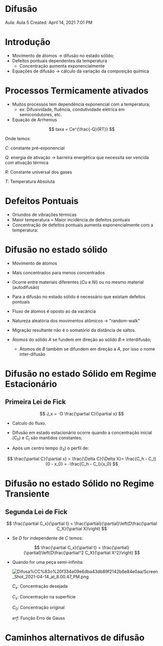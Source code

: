 # Difusão

Aula: Aula 5
Created: April 14, 2021 7:01 PM

# Introdução

- Movimento de átomos $\rightarrow$  difusão no estado sólido;
- Defeitos pontuais dependentes da temperatura
    - Concentração aumenta exponencialmente
- Equações de difusão $\rightarrow$ cálculo da variação da composição química

# Processos Termicamente ativados

- Muitos processos tem dependência exponencial com a temperatura;
    - ex: Difusividade, fluência, condutividade elétrica em semicondutores, etc.
- Equação de Arrhenius

$$
taxa = Ce^{\frac{-Q}{RT}}
$$

Onde temos: 

$C:$ constante pré-exponencial

$Q:$ energia de ativação $\rightarrow$ barreira energética que necessita ser vencida com ativação térmica

$R:$ Constante universal dos gases

$T:$ Temperatura Absoluta

# Defeitos Pontuais

- Oriundos de vibrações térmicas
- Maior temperatura = Maior incidência de defeitos pontuais
- Concentração de defeitos pontuais aumenta exponencialmente com a temperatura:

# Difusão no estado sólido

- Movimento de átomos
- Mais concentrados para menos concentrados
- Ocorre entre materiais diferentes ($Cu$ e $Ni$) ou no mesmo material (autodifusão)
- Para a difusão no estado sólido é necessário que existam defeitos pontuais
- Fluxo de átomos é oposto ao da vacância
- Natureza aleatória dos movimentos atômicos $\rightarrow$ "random-walk"
- Migração resultante não é o somatório da distância de saltos.

- Átomos do sólido $A$ se fundem em direção ao sólido $B \rightarrow$ interdifusão;
    - Átomos de $B$ também se difundem em direção a $A$, por isso o nome inter-difusão
    

# Difusão no estado Sólido em Regime Estacionário

## Primeira Lei de Fick

$$
J_x = -D \frac{\partial C}{\partial x}
$$

- Calculo do fluxo.

- Difusão em estado estacionário ocorre quando a concentração inicial $(C_h)$ e $C_l$ são mantidos constantes;
- Após um centro tempo $(t_3)$ o perfil de:

$$
\frac{\partial C}{\partial x} = \frac{\Delta C}{\Delta X}= \frac{C_h - C_l}{0 - x_0} = -\frac{C_h - C_l}{x_0}
$$

# Difusão no estado Sólido  no Regime Transiente

## Segunda Lei de Fick

$$
\frac{\partial C_x}{\partial t} = \frac{\partial}{\partial}\left(D\frac{\partial C_X}{\partial X}\right)
$$

- Se $D$  for independente de $C$ temos:

$$
\frac{\partial C_x}{\partial t} = \frac{\partial}{\partial}\left(D\frac{\partial^2 C_X}{\partial X^2}\right)
$$

- Quando for uma peça semi-infinita:
    
    ![Difusa%CC%83o%20f334a09e6dba43db89f2142b6e84e0aa/Screen_Shot_2021-04-14_at_8.00.47_PM.png](Difusa%CC%83o%20f334a09e6dba43db89f2142b6e84e0aa/Screen_Shot_2021-04-14_at_8.00.47_PM.png)
    
    $C_x:$  Concentração desejada
    
    $C_s:$ Concentração na superfície
    
    $C_0:$  Concentração original
    
    $erf:$ Função Erro de Gauss
    

# Caminhos alternativos de difusão